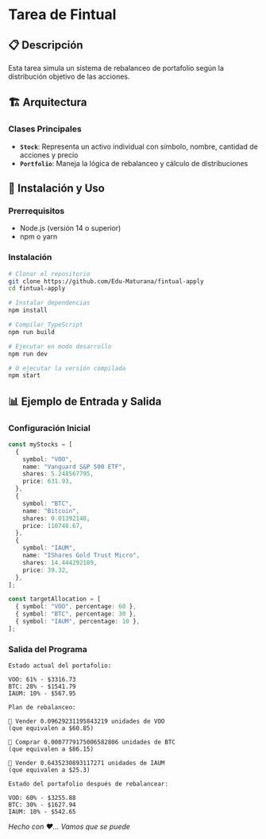 # Tarea de Fintual

## 📋 Descripción

Esta tarea simula un sistema de rebalanceo de portafolio según la distribución objetivo de las acciones.

## 🏗️ Arquitectura

### Clases Principales

- **`Stock`**: Representa un activo individual con símbolo, nombre, cantidad de acciones y precio
- **`Portfolio`**: Maneja la lógica de rebalanceo y cálculo de distribuciones

## 🚀 Instalación y Uso

### Prerrequisitos

- Node.js (versión 14 o superior)
- npm o yarn

### Instalación

```bash
# Clonar el repositorio
git clone https://github.com/Edu-Maturana/fintual-apply
cd fintual-apply

# Instalar dependencias
npm install

# Compilar TypeScript
npm run build

# Ejecutar en modo desarrollo
npm run dev

# O ejecutar la versión compilada
npm start
```

## 📊 Ejemplo de Entrada y Salida

### Configuración Inicial

```typescript
const myStocks = [
  {
    symbol: "VOO",
    name: "Vanguard S&P 500 ETF",
    shares: 5.248567795,
    price: 631.93,
  },
  {
    symbol: "BTC",
    name: "Bitcoin",
    shares: 0.01392148,
    price: 110748.67,
  },
  {
    symbol: "IAUM",
    name: "IShares Gold Trust Micro",
    shares: 14.444292189,
    price: 39.32,
  },
];

const targetAllocation = [
  { symbol: "VOO", percentage: 60 },
  { symbol: "BTC", percentage: 30 },
  { symbol: "IAUM", percentage: 10 },
];
```

### Salida del Programa

```
Estado actual del portafolio:

VOO: 61% - $3316.73
BTC: 28% - $1541.79
IAUM: 10% - $567.95

Plan de rebalanceo:

💸 Vender 0.09629231195843219 unidades de VOO
(que equivalen a $60.85)

🤑 Comprar 0.0007779175006582806 unidades de BTC
(que equivalen a $86.15)

💸 Vender 0.6435230893117271 unidades de IAUM
(que equivalen a $25.3)

Estado del portafolio después de rebalancear:

VOO: 60% - $3255.88
BTC: 30% - $1627.94
IAUM: 10% - $542.65
```

_Hecho con ❤️... Vamos que se puede_
